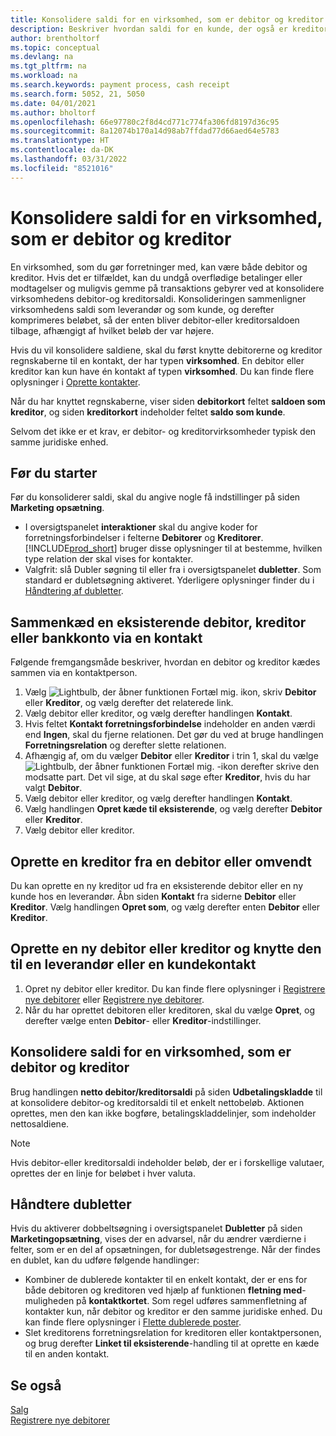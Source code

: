 ```yaml
---
title: Konsolidere saldi for en virksomhed, som er debitor og kreditor
description: Beskriver hvordan saldi for en kunde, der også er kreditor, konsolideres.
author: brentholtorf
ms.topic: conceptual
ms.devlang: na
ms.tgt_pltfrm: na
ms.workload: na
ms.search.keywords: payment process, cash receipt
ms.search.form: 5052, 21, 5050
ms.date: 04/01/2021
ms.author: bholtorf
ms.openlocfilehash: 66e97780c2f8d4cd771c774fa306fd8197d36c95
ms.sourcegitcommit: 8a12074b170a14d98ab7ffdad77d66aed64e5783
ms.translationtype: HT
ms.contentlocale: da-DK
ms.lasthandoff: 03/31/2022
ms.locfileid: "8521016"
---
```

# <a name="consolidate-balances-for-a-company-that-is-a-customer-and-a-vendor"></a>Konsolidere saldi for en virksomhed, som er debitor og kreditor
En virksomhed, som du gør forretninger med, kan være både debitor og kreditor. Hvis det er tilfældet, kan du undgå overflødige betalinger eller modtagelser og muligvis gemme på transaktions gebyrer ved at konsolidere virksomhedens debitor-og kreditorsaldi. Konsolideringen sammenligner virksomhedens saldi som leverandør og som kunde, og derefter komprimeres beløbet, så der enten bliver debitor-eller kreditorsaldoen tilbage, afhængigt af hvilket beløb der var højere. 

Hvis du vil konsolidere saldiene, skal du først knytte debitorerne og kreditor regnskaberne til en kontakt, der har typen **virksomhed**. En debitor eller kreditor kan kun have én kontakt af typen **virksomhed**. Du kan finde flere oplysninger i [Oprette kontakter](marketing-create-contact-companies.md).

Når du har knyttet regnskaberne, viser siden **debitorkort** feltet **saldoen som kreditor**, og siden **kreditorkort** indeholder feltet **saldo som kunde**.

Selvom det ikke er et krav, er debitor- og kreditorvirksomheder typisk den samme juridiske enhed. 

## <a name="before-you-start"></a>Før du starter
Før du konsoliderer saldi, skal du angive nogle få indstillinger på siden **Marketing opsætning**. 

* I oversigtspanelet **interaktioner** skal du angive koder for forretningsforbindelser i felterne **Debitorer** og **Kreditorer**. [!INCLUDE[prod_short](includes/prod_short.md)] bruger disse oplysninger til at bestemme, hvilken type relation der skal vises for kontakter. 
* Valgfrit: slå Dubler søgning til eller fra i oversigtspanelet **dubletter**. Som standard er dubletsøgning aktiveret. Yderligere oplysninger finder du i [Håndtering af dubletter](#handling-duplicates). 

## <a name="link-an-existing-customer-and-vendor-company-thorough-a-contact"></a>Sammenkæd en eksisterende debitor, kreditor eller bankkonto via en kontakt
Følgende fremgangsmåde beskriver, hvordan en debitor og kreditor kædes sammen via en kontaktperson.

1. Vælg ![Lightbulb, der åbner funktionen Fortæl mig.](media/ui-search/search_small.png "Fortæl mig, hvad du vil foretage dig") ikon, skriv **Debitor** eller **Kreditor**, og vælg derefter det relaterede link.
2. Vælg debitor eller kreditor, og vælg derefter handlingen **Kontakt**.
3. Hvis feltet **Kontakt forretningsforbindelse** indeholder en anden værdi end **Ingen**, skal du fjerne relationen. Det gør du ved at bruge handlingen **Forretningsrelation** og derefter slette relationen. 
4. Afhængig af, om du vælger **Debitor** eller **Kreditor** i trin 1, skal du vælge ![Lightbulb, der åbner funktionen Fortæl mig.](media/ui-search/search_small.png "Fortæl mig, hvad du vil foretage dig") -ikon derefter skrive den modsatte part. Det vil sige, at du skal søge efter **Kreditor**, hvis du har valgt **Debitor**.
5. Vælg debitor eller kreditor, og vælg derefter handlingen **Kontakt**.
6. Vælg handlingen **Opret kæde til eksisterende**, og vælg derefter **Debitor** eller **Kreditor**.
7. Vælg debitor eller kreditor.

## <a name="create-a-vendor-from-a-customer-or-vice-versa"></a>Oprette en kreditor fra en debitor eller omvendt
Du kan oprette en ny kreditor ud fra en eksisterende debitor eller en ny kunde hos en leverandør. Åbn siden **Kontakt** fra siderne **Debitor** eller **Kreditor**. Vælg handlingen **Opret som**, og vælg derefter enten **Debitor** eller **Kreditor**. 

## <a name="create-a-new-customer-or-vendor-and-link-them-through-a-vendor-or-customer-contact"></a>Oprette en ny debitor eller kreditor og knytte den til en leverandør eller en kundekontakt
1. Opret ny debitor eller kreditor. Du kan finde flere oplysninger i [Registrere nye debitorer](sales-how-register-new-customers.md) eller [Registrere nye debitorer](sales-how-register-new-customers.md).
2. Når du har oprettet debitoren eller kreditoren, skal du vælge **Opret**, og derefter vælge enten **Debitor**- eller **Kreditor**-indstillinger. 

## <a name="to-consolidate-the-customer-and-vendor-balances-for-a-contact-company"></a>Konsolidere saldi for en virksomhed, som er debitor og kreditor
Brug handlingen **netto debitor/kreditorsaldi** på siden **Udbetalingskladde** til at konsolidere debitor-og kreditorsaldi til et enkelt nettobeløb. Aktionen oprettes, men den kan ikke bogføre, betalingskladdelinjer, som indeholder nettosaldiene.

> [!NOTE]
> Hvis debitor-eller kreditorsaldi indeholder beløb, der er i forskellige valutaer, oprettes der en linje for beløbet i hver valuta.

## <a name="handling-duplicates"></a>Håndtere dubletter
Hvis du aktiverer dobbeltsøgning i oversigtspanelet **Dubletter** på siden **Marketingopsætning**, vises der en advarsel, når du ændrer værdierne i felter, som er en del af opsætningen, for dubletsøgestrenge. Når der findes en dublet, kan du udføre følgende handlinger:

* Kombiner de dublerede kontakter til en enkelt kontakt, der er ens for både debitoren og kreditoren ved hjælp af funktionen **fletning med**-muligheden på **kontaktkortet**. Som regel udføres sammenfletning af kontakter kun, når debitor og kreditor er den samme juridiske enhed. Du kan finde flere oplysninger i [Flette dublerede poster](sales-how-merge-duplicate-records.md). 
* Slet kreditorens forretningsrelation for kreditoren eller kontaktpersonen, og brug derefter **Linket til eksisterende**-handling til at oprette en kæde til en anden kontakt.    

## <a name="see-also"></a>Se også
[Salg](sales-manage-sales.md)  
[Registrere nye debitorer](sales-how-register-new-customers.md)  
